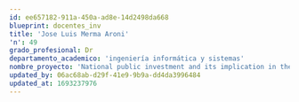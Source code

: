 ```yaml
---
id: ee657182-911a-450a-ad8e-14d2498da668
blueprint: docentes_inv
title: 'Jose Luis Merma Aroni'
'n': 49
grado_profesional: Dr
departamento_academico: 'ingeniería informática y sistemas'
nombre_proyecto: 'National public investment and its implication in the management of budget execution: An experience based on the resilience of the workers of the Abancay Municipality, phase 2018'
updated_by: 06ac68ab-d29f-41e9-9b9a-dd4da3996484
updated_at: 1693237976
---
```

